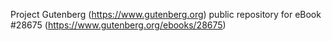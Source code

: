 Project Gutenberg (https://www.gutenberg.org) public repository for eBook #28675 (https://www.gutenberg.org/ebooks/28675)
